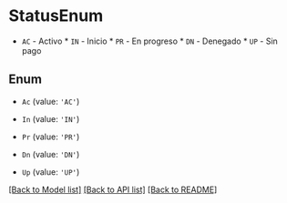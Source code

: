 # StatusEnum

* `AC` - Activo * `IN` - Inicio * `PR` - En progreso * `DN` - Denegado * `UP` - Sin pago

## Enum

* `Ac` (value: `'AC'`)

* `In` (value: `'IN'`)

* `Pr` (value: `'PR'`)

* `Dn` (value: `'DN'`)

* `Up` (value: `'UP'`)

[[Back to Model list]](../README.md#documentation-for-models) [[Back to API list]](../README.md#documentation-for-api-endpoints) [[Back to README]](../README.md)
